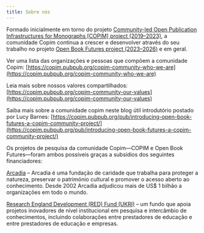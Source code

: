 ```yaml
---
title: Sobre nós
---
```


Formado inicialmente em torno do projeto [Community-led Open Publication Infrastructures for Monographs [COPIM] project (2019–2023)](https://copim.pubpub.org/copim-project), a comunidade Copim continua a crescer e desenvolver através do seu trabalho no projeto [Open Book Futures project (2023–2026)](https://copim.pubpub.org/open-book-futures-project) e em geral.

Ver uma lista das organizações e pessoas que compõem a comunidade Copim: [https://copim.pubpub.org/copim-community-who-we-are](https://copim.pubpub.org/copim-community-who-we-are)

Leia mais sobre nossos valores compartilhados: [https://copim.pubpub.org/copim-community-our-values](https://copim.pubpub.org/copim-community-our-values)

Saiba mais sobre a comunidade copim neste blog útil introdutório postado por Lucy Barnes: [https://copim.pubpub.org/pub/introducing-open-book-futures-a-copim-community-project/](https://copim.pubpub.org/pub/introducing-open-book-futures-a-copim-community-project/)

Os projetos de pesquisa da comunidade Copim—COPIM e Open Book Futures—foram ambos possíveis graças a subsídios dos seguintes financiadores:

[Arcadia](https://www.arcadiafund.org.uk/) – Arcadia é uma fundação de caridade que trabalha para proteger a natureza, preservar o património cultural e promover o acesso aberto ao conhecimento. Desde 2002 Arcadia adjudicou mais de US$ 1 bilhão a organizações em todo o mundo.

[Research England Development (RED) Fund (UKRI)](https://www.ukri.org/councils/research-england/) – um fundo que apoia projetos inovadores de nível institucional em pesquisa e intercâmbio de conhecimentos, incluindo colaborações entre prestadores de educação e entre prestadores de educação e empresas.